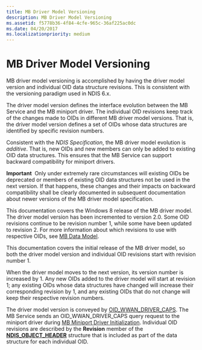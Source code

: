 ```yaml
---
title: MB Driver Model Versioning
description: MB Driver Model Versioning
ms.assetid: f5778b36-4f84-4cfe-965c-36af225ac0dc
ms.date: 04/20/2017
ms.localizationpriority: medium
---
```


# MB Driver Model Versioning


MB driver model versioning is accomplished by having the driver model version and individual OID data structure revisions. This is consistent with the versioning paradigm used in NDIS 6.x.

The driver model version defines the interface evolution between the MB Service and the MB miniport driver. The individual OID revisions keep track of the changes made to OIDs in different MB driver model versions. That is, the driver model version defines a set of OIDs whose data structures are identified by specific revision numbers.

Consistent with the *NDIS Specification*, the MB driver model evolution is *additive*. That is, new OIDs and new members can only be added to existing OID data structures. This ensures that the MB Service can support backward compatibility for miniport drivers.

**Important**  Only under extremely rare circumstances will existing OIDs be deprecated or members of existing OID data structures not be used in the next version. If that happens, these changes and their impacts on backward compatibility shall be clearly documented in subsequent documentation about newer versions of the MB driver model specification.

 

This documentation covers the Windows 8 release of the MB driver model. The driver model version has been incremented to version 2.0. Some OID revisions continue to be revision number 1, while some have been updated to revision 2. For more information about which revisions to use with respective OIDs, see [MB Data Model](mb-data-model.md).

This documentation covers the initial release of the MB driver model, so both the driver model version and individual OID revisions start with revision number 1.

When the driver model moves to the next version, its version number is increased by 1. Any new OIDs added to the driver model will start at revision 1; any existing OIDs whose data structures have changed will increase their corresponding revision by 1, and any existing OIDs that do not change will keep their respective revision numbers.

The driver model version is conveyed by [OID\_WWAN\_DRIVER\_CAPS](./oid-wwan-driver-caps.md). The MB Service sends an OID\_WWAN\_DRIVER\_CAPS query request to the miniport driver during [MB Miniport Driver Initialization](mb-miniport-driver-initialization.md). Individual OID revisions are described by the **Revision** member of the [**NDIS\_OBJECT\_HEADER**](/windows-hardware/drivers/ddi/ntddndis/ns-ntddndis-_ndis_object_header) structure that is included as part of the data structure for each individual OID.

 

